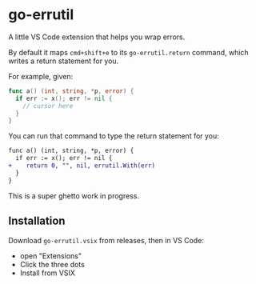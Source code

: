# go-errutil

A little VS Code extension that helps you wrap errors.

By default it maps `cmd+shift+e` to its `go-errutil.return` command, which writes a return statement for you.

For example, given:

```go
func a() (int, string, *p, error) {
  if err := x(); err != nil {
    // cursor here
  }
}
```

You can run that command to type the return statement for you:

```diff
func a() (int, string, *p, error) {
  if err := x(); err != nil {
+    return 0, "", nil, errutil.With(err)
  }
}
```

This is a super ghetto work in progress.

## Installation

Download `go-errutil.vsix` from releases, then in VS Code:

- open "Extensions"
- Click the three dots
- Install from VSIX
